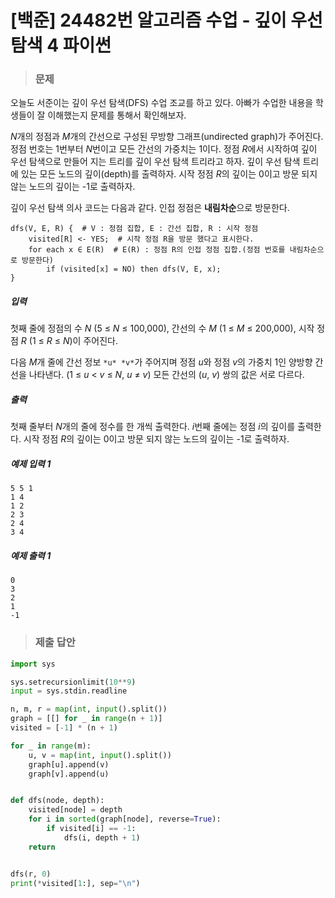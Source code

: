 # [백준] 24482번 알고리즘 수업 - 깊이 우선 탐색 4 파이썬

> ### 문제

오늘도 서준이는 깊이 우선 탐색(DFS) 수업 조교를 하고 있다. 아빠가 수업한 내용을 학생들이 잘 이해했는지 문제를 통해서 확인해보자.

*N*개의 정점과 *M*개의 간선으로 구성된 무방향 그래프(undirected graph)가 주어진다. 정점 번호는 1번부터 *N*번이고 모든 간선의 가중치는 1이다. 정점 *R*에서 시작하여 깊이 우선 탐색으로 만들어 지는 트리를 깊이 우선 탐색 트리라고 하자. 깊이 우선 탐색 트리에 있는 모든 노드의 깊이(depth)를 출력하자. 시작 정점 *R*의 깊이는 0이고 방문 되지 않는 노드의 깊이는 -1로 출력하자.

깊이 우선 탐색 의사 코드는 다음과 같다. 인접 정점은 **내림차순**으로 방문한다.

```
dfs(V, E, R) {  # V : 정점 집합, E : 간선 집합, R : 시작 정점
    visited[R] <- YES;  # 시작 정점 R을 방문 했다고 표시한다.
    for each x ∈ E(R)  # E(R) : 정점 R의 인접 정점 집합.(정점 번호를 내림차순으로 방문한다)
        if (visited[x] = NO) then dfs(V, E, x);
}
```

##### 입력

첫째 줄에 정점의 수 *N* (5 ≤ *N* ≤ 100,000), 간선의 수 *M* (1 ≤ *M* ≤ 200,000), 시작 정점 *R* (1 ≤ *R* ≤ *N*)이 주어진다.

다음 *M*개 줄에 간선 정보 `*u* *v*`가 주어지며 정점 *u*와 정점 *v*의 가중치 1인 양방향 간선을 나타낸다. (1 ≤ *u* < *v* ≤ *N*, *u* ≠ *v*) 모든 간선의 (*u*, *v*) 쌍의 값은 서로 다르다.

##### 출력

첫째 줄부터 *N*개의 줄에 정수를 한 개씩 출력한다. *i*번째 줄에는 정점 *i*의 깊이를 출력한다. 시작 정점 *R*의 깊이는 0이고 방문 되지 않는 노드의 깊이는 -1로 출력하자.

##### 예제 입력 1

```
5 5 1
1 4
1 2
2 3
2 4
3 4
```

##### 예제 출력 1

```
0
3
2
1
-1
```

> ### 제출 답안

```python
import sys

sys.setrecursionlimit(10**9)
input = sys.stdin.readline

n, m, r = map(int, input().split())
graph = [[] for _ in range(n + 1)]
visited = [-1] * (n + 1)

for _ in range(m):
    u, v = map(int, input().split())
    graph[u].append(v)
    graph[v].append(u)


def dfs(node, depth):
    visited[node] = depth
    for i in sorted(graph[node], reverse=True):
        if visited[i] == -1:
            dfs(i, depth + 1)
    return


dfs(r, 0)
print(*visited[1:], sep="\n")
```